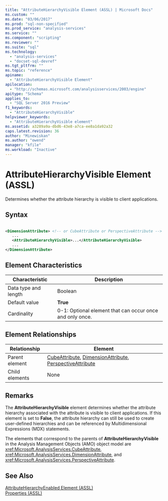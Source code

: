 ```yaml
---
title: "AttributeHierarchyVisible Element (ASSL) | Microsoft Docs"
ms.custom: ""
ms.date: "03/06/2017"
ms.prod: "sql-non-specified"
ms.prod_service: "analysis-services"
ms.service: ""
ms.component: "scripting"
ms.reviewer: ""
ms.suite: "sql"
ms.technology: 
  - "analysis-services"
  - "docset-sql-devref"
ms.tgt_pltfrm: ""
ms.topic: "reference"
apiname: 
  - "AttributeHierarchyVisible Element"
apilocation: 
  - "http://schemas.microsoft.com/analysisservices/2003/engine"
apitype: "Schema"
applies_to: 
  - "SQL Server 2016 Preview"
f1_keywords: 
  - "AttributeHierarchyVisible"
helpviewer_keywords: 
  - "AttributeHierarchyVisible element"
ms.assetid: a3289a9a-dbd6-43e8-a7ca-ee8a1da92a32
caps.latest.revision: 36
author: "Minewiskan"
ms.author: "owend"
manager: "kfile"
ms.workload: "Inactive"
---
```

# AttributeHierarchyVisible Element (ASSL)
  Determines whether the attribute hierarchy is visible to client applications.  
  
## Syntax  
  
```xml  
  
<DimensionAttribute> <!-- or CubeAttribute or PerspectiveAttribute -->  
   ...  
   <AttributeHierarchyVisible>...</AttributeHierarchyVisible>  
   ...  
</DimensionAttribute>  
```  
  
## Element Characteristics  
  
|Characteristic|Description|  
|--------------------|-----------------|  
|Data type and length|Boolean|  
|Default value|**True**|  
|Cardinality|0-1: Optional element that can occur once and only once.|  
  
## Element Relationships  
  
|Relationship|Element|  
|------------------|-------------|  
|Parent element|[CubeAttribute](../../../analysis-services/scripting/data-type/cubeattribute-data-type-assl.md), [DimensionAttribute](../../../analysis-services/scripting/data-type/dimensionattribute-data-type-assl.md), [PerspectiveAttribute](../../../analysis-services/scripting/data-type/perspectiveattribute-data-type-assl.md)|  
|Child elements|None|  
  
## Remarks  
 The **AttributeHierarchyVisible** element determines whether the attribute hierarchy associated with the attribute is visible to client applications. If this element is set to **False**, the attribute hierarchy can still be used to create user-defined hierarchies and can be referenced by Multidimensional Expressions (MDX) statements.  
  
 The elements that correspond to the parents of **AttributeHierarchyVisible** in the Analysis Management Objects (AMO) object model are <xref:Microsoft.AnalysisServices.CubeAttribute>, <xref:Microsoft.AnalysisServices.DimensionAttribute>, and <xref:Microsoft.AnalysisServices.PerspectiveAttribute>.  
  
## See Also  
 [AttributeHierarchyEnabled Element &#40;ASSL&#41;](../../../analysis-services/scripting/properties/attributehierarchyenabled-element-assl.md)   
 [Properties &#40;ASSL&#41;](../../../analysis-services/scripting/properties/properties-assl.md)  
  
  
